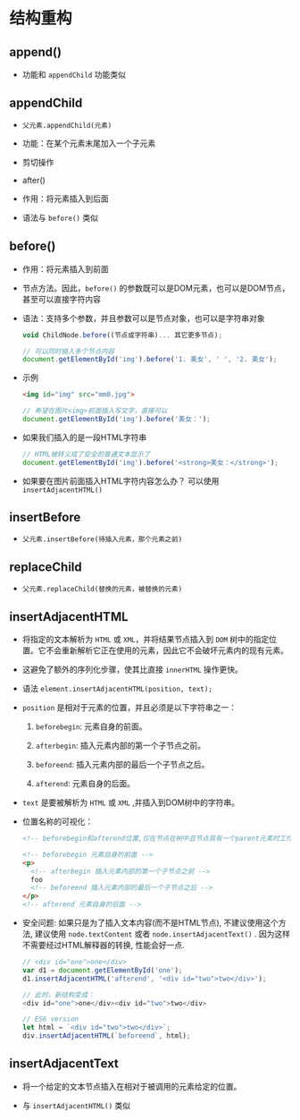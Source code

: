 # 结构重构

## append()

  - 功能和 `appendChild` 功能类似

## appendChild

  - `父元素.appendChild(元素)`

  - 功能：在某个元素末尾加入一个子元素

  - 剪切操作

  - after()

  - 作用：将元素插入到后面

  - 语法与 `before()` 类似

## before()

  - 作用：将元素插入到前面

  - 节点方法。因此，`before()` 的参数既可以是DOM元素，也可以是DOM节点，甚至可以直接字符内容

  - 语法：支持多个参数，并且参数可以是节点对象，也可以是字符串对象

    ```javascript
    void ChildNode.before((节点或字符串)... 其它更多节点);
    ```

    ```javascript
    // 可以同时插入多个节点内容
    document.getElementById('img').before('1. 美女', ' ', '2. 美女');
    ```

  - 示例

    ```html
    <img id="img" src="mm0.jpg">
    ```

    ```javascript
    // 希望在图片<img>前面插入写文字，直接可以
    document.getElementById('img').before('美女：');
    ```

  - 如果我们插入的是一段HTML字符串

    ```javascript
    // HTML被转义成了安全的普通文本显示了
    document.getElementById('img').before('<strong>美女：</strong>');
    ```

  - 如果要在图片前面插入HTML字符内容怎么办？ 可以使用 `insertAdjacentHTML()`

## insertBefore

  - `父元素.insertBefore(待插入元素，那个元素之前)`

## replaceChild

  - `父元素.replaceChild(替换的元素，被替换的元素)`

## insertAdjacentHTML

  - 将指定的文本解析为 `HTML` 或 `XML`，并将结果节点插入到 `DOM` 树中的指定位置。它不会重新解析它正在使用的元素，因此它不会破坏元素内的现有元素。

  - 这避免了额外的序列化步骤，使其比直接 `innerHTML` 操作更快。

  - 语法 `element.insertAdjacentHTML(position, text);`

  - `position` 是相对于元素的位置，并且必须是以下字符串之一：

    1.  `beforebegin`: 元素自身的前面。

    2.  `afterbegin`: 插入元素内部的第一个子节点之前。

    3.  `beforeend`: 插入元素内部的最后一个子节点之后。

    4.  `afterend`: 元素自身的后面。

  - `text` 是要被解析为 `HTML` 或 `XML` ,并插入到DOM树中的字符串。

  - 位置名称的可视化：

    ```html
    <!-- beforebegin和afterend位置,仅在节点在树中且节点具有一个parent元素时工作. -->

    <!-- beforebegin 元素自身的前面 -->
    <p>
      <!-- afterbegin 插入元素内部的第一个子节点之前 -->
      foo
      <!-- beforeend 插入元素内部的最后一个子节点之后 -->
    </p>
    <!-- afterend 元素自身的后面 -->
    ```

  - 安全问题: 如果只是为了插入文本内容(而不是HTML节点), 不建议使用这个方法, 建议使用 `node.textContent` 或者 `node.insertAdjacentText()` . 因为这样不需要经过HTML解释器的转换, 性能会好一点.

    ```javascript
    // <div id="one">one</div>
    var d1 = document.getElementById('one');
    d1.insertAdjacentHTML('afterend', '<div id="two">two</div>');

    // 此时，新结构变成：
    <div id="one">one</div><div id="two">two</div>

    // ES6 version
    let html = `<div id="two">two</div>`;
    div.insertAdjacentHTML(`beforeend`, html);
    ```

## insertAdjacentText

  - 将一个给定的文本节点插入在相对于被调用的元素给定的位置。

  - 与 `insertAdjacentHTML()` 类似
